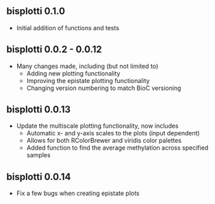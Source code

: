 ## bisplotti 0.1.0

* Initial addition of functions and tests

## bisplotti 0.0.2 - 0.0.12

* Many changes made, including (but not limited to)
  * Adding new plotting functionality
  * Improving the epistate plotting functionality
  * Changing version numbering to match BioC versioning

## bisplotti 0.0.13

* Update the multiscale plotting functionality, now includes
  * Automatic x- and y-axis scales to the plots (input dependent)
  * Allows for both RColorBrewer and viridis color palettes
  * Added function to find the average methylation across specified samples

## bisplotti 0.0.14

* Fix a few bugs when creating epistate plots
